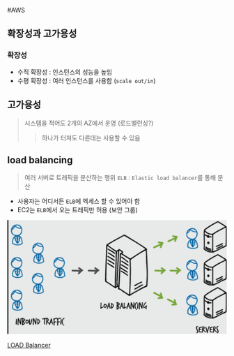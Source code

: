 #AWS 
##  확장성과 고가용성
### 확장성
- 수직 확장성 : 인스턴스의 성능을 높임
- 수평 확장성 : 여러 인스턴스를 사용함 (`scale out/in`)


## 고가용성
> 시스템을 적어도 2개의 AZ에서 운영 (로드밸런싱?)
>>하나가 터져도 다른데는 사용할 수 있음


## load balancing
> 여러 서버로 트래픽을 분산하는 행위
`ELB` : `Elastic load balancer`를 통해 분산

- 사용자는 어디서든 `ELB`에 엑세스 할 수 있어야 함
- EC2는 `ELB`에서 오는 트래픽만 허용 (보안 그룹)

![](../_STATIC/CleanShot%202023-11-15%20at%2020.36.18.png)


[LOAD Balancer](LOAD%20Balancer.md)




